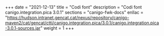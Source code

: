 +++
date        = "2021-12-13"
title       = "Codi font"
description = "Codi font canigo.integration.pica 3.0.1"
sections    = "canigo-fwk-docs"
enllac		= "https://hudson.intranet.gencat.cat/nexus/repository/canigo-maven2/cat/gencat/ctti/canigo.integration.pica/3.0.1/canigo.integration.pica-3.0.1-sources.jar"
weight		= 1
+++
